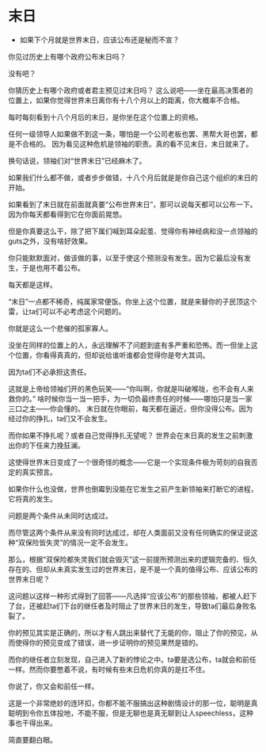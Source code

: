 # 末日

- 如果下个月就是世界末日，应该公布还是秘而不宣？


你见过历史上有哪个政府公布末日吗？

没有吧？

你猜历史上有哪个政府或者君主预见过末日吗？
这么说吧——坐在最高决策者的位置上，如果你觉得世界末日离你有十八个月以上的距离，你大概率不合格。

每时每刻看到十八个月后的末日，是你坐在这个位置上的资格。

任何一级领导人如果做不到这一条，哪怕是一个公司老板也罢、黑帮大哥也罢，都是不合格的。
因为看见这种危机是领袖的职责。真的看不见末日，末日就来了。

换句话说，领袖们对“世界末日”已经麻木了。

如果我们什么都不做，或者步步做错，十八个月后就是是你自己这个组织的末日的开始。

如果看到了末日就在前面就真要“公布世界末日”，那可以说每天都可以公布一下。因为你每天都看得到它在你面前晃悠。

但是你真要这么干，除了把下属们喊到耳朵起茧、觉得你有神经病和没一点领袖的guts之外，没有啥好效果。

你只能默默面对，做该做的事，以至于使这个预测没有发生。因为它最后没有发生，于是也用不着公布。

每天都是这样。

“末日”一点都不稀奇，纯属家常便饭。你坐上这个位置，就是来替你的子民顶这个雷，让ta们可以不必考虑这个问题的。

你就是这么一个悲催的孤家寡人。

没坐在同样的位置上的人，永远理解不了问题到底有多严重和恐怖。而一但坐上这个位置，你看得真真的，但却说给谁听谁都会觉得你是夸大其词。

因为ta们不必承担这责任。

这就是上帝给领袖们开的黑色玩笑——“你叫啊，你就是叫破喉咙，也不会有人来救你的。”
啥时候你当一当一把手，为一切负最终责任的时候——哪怕只是当一家三口之主——你会懂的。
末日就在你眼前，每天都在逼近，但你没得公布。因为经过你的挣扎，ta们又不会发生。

而你如果不挣扎呢？或者自己觉得挣扎无望呢？
世界会在末日真的发生之前刺激出你的下任来力挽狂澜。

这使得世界末日变成了一个很奇怪的概念——它是一个实现条件极为苛刻的自我否定的真实预言。

如果你什么也没做，世界也倒霉到没能在它发生之前产生新领袖来打断它的进程，它将真的发生。

问题是两个条件从未同时达成过。

而尽管这两个条件从来没有同时达成过，却在人类面前又没有任何确实的保证说这种“双保险皆失灵”的情况一定不会发生。

那么，根据“双保险都失灵我们就会毁灭”这一前提所预测出来的逻辑完备的、恒久存在的、但却从未真实发生过的世界末日，是不是一个真的值得公布、应该公布的世界末日呢？

这问题以这样一种形式得到了回答——凡选择“应该公布”的那些领袖，都被人赶下了台，还被赶ta们下台的继任者及时阻止了世界末日的发生，导致ta们最后身败名裂了。

你的预见其实是正确的，所以才有人跳出来替代了无能的你，阻止了你的预见，从而使得你的预见变成了错误，进一步证明你的预见果然是错的。

而你的继任者立刻发现，自己进入了新的悖论之中。ta要是选公布，ta就会和前任一样。然而你要憋着不说，有时候有些末日危机你真的是扛不住。

你说了，你又会和前任一样。

这是一个非常绝妙的连环扣，你都不能不服搞出这种剧情设计的那一位，聪明是真聪明到令你五体投地，不能不服，但是无聊也是真无聊到让人speechless，这种事也干得出来。

简直要翻白眼。